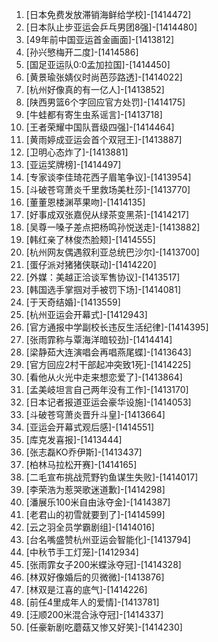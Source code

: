 
1. [日本免费发放滞销海鲜给学校]-[1414472]
1. [日本队止步亚运会乒乓男团8强]-[1414480]
1. [49年前中国亚运首金画面]-[1413812]
1. [孙兴慜梅开二度]-[1414586]
1. [国足亚运队0:0孟加拉国]-[1414450]
1. [黄景瑜张婧仪时尚芭莎路透]-[1414022]
1. [杭州好像真的有一亿人]-[1413852]
1. [陕西男篮6个字回应官方处罚]-[1414175]
1. [牛蛙都有寄生虫系谣言]-[1413718]
1. [王者荣耀中国队晋级四强]-[1414464]
1. [黄雨婷成亚运会首个双冠王]-[1413887]
1. [卫明心态炸了]-[1413881]
1. [亚运奖牌榜]-[1414497]
1. [专家谈李佳琦花西子眉笔争议]-[1413954]
1. [斗破苍穹萧炎千里救场美杜莎]-[1413770]
1. [董董恩楼渊苹果吻]-[1414135]
1. [好事成双张嘉倪从绿茶变黑茶]-[1414217]
1. [吴尊一嗓子差点把杨鸣孙悦送走]-[1413882]
1. [韩红亲了林俊杰脸颊]-[1414555]
1. [杭州网友偶遇叙利亚总统巴沙尔]-[1413700]
1. [蛋仔派对猪猪侠联动]-[1414220]
1. [外媒：美越正洽谈军售协议]-[1413517]
1. [韩国选手掌掴对手被罚下场]-[1414081]
1. [于天奇结婚]-[1413559]
1. [杭州亚运会开幕式]-[1412943]
1. [官方通报中学副校长违反生活纪律]-[1414395]
1. [张雨霏称与覃海洋暗较劲]-[1414414]
1. [梁静茹大连演唱会再唱燕尾蝶]-[1413643]
1. [官方回应2村干部起冲突致1死]-[1414225]
1. [看他从火光中走来想恋爱了]-[1413864]
1. [孟美岐坦言自己两年没有工作]-[1413170]
1. [日本记者报道亚运会豪华设施]-[1414053]
1. [斗破苍穹萧炎晋升斗皇]-[1413664]
1. [亚运会开幕式观后感]-[1414551]
1. [库克发喜报]-[1413444]
1. [张志磊KO乔伊斯]-[1413437]
1. [柏林马拉松开赛]-[1414165]
1. [二毛宣布挑战荒野钓鱼谋生失败]-[1414017]
1. [李荣浩为惹哭歌迷道歉]-[1414298]
1. [潘展乐100米自由泳夺金]-[1414387]
1. [老君山的初雪就要到了]-[1414599]
1. [云之羽全员学霸剧组]-[1414016]
1. [台名嘴盛赞杭州亚运会智能化]-[1413794]
1. [中秋节手工灯笼]-[1412934]
1. [张雨霏女子200米蝶泳夺冠]-[1414328]
1. [林双好像婚后的贝微微]-[1413876]
1. [林双是江喜的底气]-[1414226]
1. [前任4里成年人的爱情]-[1413781]
1. [汪顺200米混合泳夺冠]-[1414337]
1. [任豪新剧吃蘑菇又惨又好笑]-[1414230]